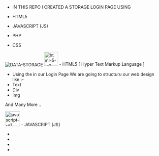 - IN THIS REPO I CREATED A STORAGE LOGIN PAGE USING 

- HTML5

- JAVASCRIPT (JS)

- PHP 

- CSS 

<img align="center" src="https://cdn.dribbble.com/users/1746237/screenshots/11276091/media/fa47c19cbbbc00b2f5eceda0459c34db.gif" alt="DATA-STORAGE" withd="100">

<img width="45" height="45" src="https://img.icons8.com/color/48/html-5--v1.png" alt="html-5--v1"/> 
- HTML5 [ Hyper Text Markup Language ] 

- Using the in our Login Page We are going to structuru our web design like :- 
- Text 
- Div 
- Img 

And Many More ..
 
<img width="48" height="48" src="https://img.icons8.com/color/48/javascript--v1.png" alt="javascript--v1"/>
- JAVASCRIPT [JS]

- 
- 
- 
-
 
